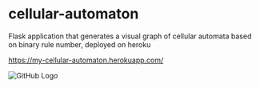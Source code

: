 # cellular-automaton
Flask application that generates a visual graph of cellular automata based on binary rule number, deployed on heroku

https://my-cellular-automaton.herokuapp.com/

![GitHub Logo](/samle.png)
